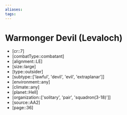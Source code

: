 ```yaml
---
aliases: 
tags: 
---
```


# Warmonger Devil (Levaloch)

- [cr::7]
- [combatType::combatant]
- [alignment::LE]
- [size::large]
- [type::outsider]
- [subtype::['lawful', 'devil', 'evil', 'extraplanar']]
- [environment::any]
- [climate::any]
- [planet::Hell]
- [organization::['solitary', 'pair', 'squadron(3-18)']]
- [source::AA2]
- [page::36]
